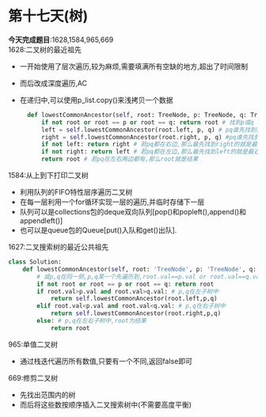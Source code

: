 # 第十七天(树)

**今天完成题目**:1628,1584,965,669\
1628:二叉树的最近祖先

* 一开始使用了层次遍历,较为麻烦,需要填满所有空缺的地方,超出了时间限制
* 而后改成深度遍历,AC
*   在递归中,可以使用p\_list.copy()来浅拷贝一个数据

    ```python
      def lowestCommonAncestor(self, root: TreeNode, p: TreeNode, q: TreeNode) -> TreeNode:
          if not root or root == p or root == q: return root # 找到p或q
          left = self.lowestCommonAncestor(root.left, p, q) # pq谁先找到就返回谁
          right = self.lowestCommonAncestor(root.right, p, q) #pq谁先找到就先返回谁
          if not left: return right # 若pq都在右边,那么最先找到right的就是最近公共祖先
          if not right: return left # 若pq都在左边,那么最先找到left的就是最近公共祖先
          return root # 若pq在左右两边都有,那么root就是结果
    ```

1584:从上到下打印二叉树

* 利用队列的FIFO特性层序遍历二叉树
* 在每一层利用一个for循环实现一层的遍历,并临时存储下一层
* 队列可以是collections包的deque双向队列\[pop()和popleft(),append()和appendleft()]
* 也可以是queue包的Queue\[put()入队和get()出队].

1627:二叉搜索树的最近公共祖先

```python
class Solution:
    def lowestCommonAncestor(self, root: 'TreeNode', p: 'TreeNode', q: 'TreeNode') -> 'TreeNode':
        # 或p,q在同一侧,p,q某一个先遍历到,root.val==p.val or root.val==q.val
        if not root or root == p or root == q: return root
        if root.val>p.val and root.val>q.val: # p,q在左子树中
            return self.lowestCommonAncestor(root.left,p,q)
        elif root.val<p.val and root.val<q.val: # p,q在右子树中
            return self.lowestCommonAncestor(root.right,p,q)
        else: # p,q在左右子树中,root为结果
            return root
```

965:单值二叉树

* 通过栈迭代遍历所有数值,只要有一个不同,返回false即可

669:修剪二叉树

* 先找出范围内的树
* 而后将这些数按顺序插入二叉搜索树中(不需要高度平衡)
